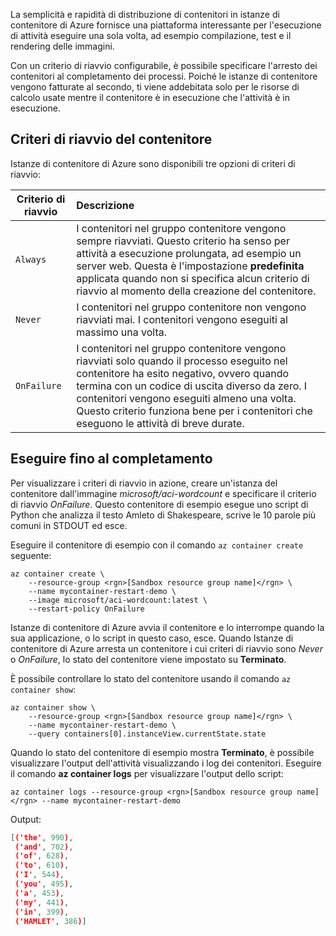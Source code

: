 La semplicità e rapidità di distribuzione di contenitori in istanze di contenitore di Azure fornisce una piattaforma interessante per l'esecuzione di attività eseguire una sola volta, ad esempio compilazione, test e il rendering delle immagini.

Con un criterio di riavvio configurabile, è possibile specificare l'arresto dei contenitori al completamento dei processi. Poiché le istanze di contenitore vengono fatturate al secondo, ti viene addebitata solo per le risorse di calcolo usate mentre il contenitore è in esecuzione che l'attività è in esecuzione.

## <a name="container-restart-policies"></a>Criteri di riavvio del contenitore

Istanze di contenitore di Azure sono disponibili tre opzioni di criteri di riavvio:

| Criterio di riavvio   | Descrizione |
| ---------------- | :---------- |
| `Always` | I contenitori nel gruppo contenitore vengono sempre riavviati. Questo criterio ha senso per attività a esecuzione prolungata, ad esempio un server web. Questa è l'impostazione **predefinita** applicata quando non si specifica alcun criterio di riavvio al momento della creazione del contenitore. |
| `Never` | I contenitori nel gruppo contenitore non vengono riavviati mai. I contenitori vengono eseguiti al massimo una volta. |
| `OnFailure` | I contenitori nel gruppo contenitore vengono riavviati solo quando il processo eseguito nel contenitore ha esito negativo, ovvero quando termina con un codice di uscita diverso da zero. I contenitori vengono eseguiti almeno una volta. Questo criterio funziona bene per i contenitori che eseguono le attività di breve durate. |

## <a name="run-to-completion"></a>Eseguire fino al completamento

Per visualizzare i criteri di riavvio in azione, creare un'istanza del contenitore dall'immagine *microsoft/aci-wordcount* e specificare il criterio di riavvio *OnFailure*. Questo contenitore di esempio esegue uno script di Python che analizza il testo Amleto di Shakespeare, scrive le 10 parole più comuni in STDOUT ed esce.

Eseguire il contenitore di esempio con il comando `az container create` seguente:

```azurecli
az container create \
    --resource-group <rgn>[Sandbox resource group name]</rgn> \
    --name mycontainer-restart-demo \
    --image microsoft/aci-wordcount:latest \
    --restart-policy OnFailure
```

Istanze di contenitore di Azure avvia il contenitore e lo interrompe quando la sua applicazione, o lo script in questo caso, esce. Quando Istanze di contenitore di Azure arresta un contenitore i cui criteri di riavvio sono *Never* o *OnFailure*, lo stato del contenitore viene impostato su **Terminato**.

È possibile controllare lo stato del contenitore usando il comando `az container show`:

```azurecli
az container show \
    --resource-group <rgn>[Sandbox resource group name]</rgn> \
    --name mycontainer-restart-demo \
    --query containers[0].instanceView.currentState.state
```

Quando lo stato del contenitore di esempio mostra **Terminato**, è possibile visualizzare l'output dell'attività visualizzando i log dei contenitori. Eseguire il comando **az container logs** per visualizzare l'output dello script:

```azurecli
az container logs --resource-group <rgn>[Sandbox resource group name]</rgn> --name mycontainer-restart-demo
```

Output:

```json
[('the', 990),
 ('and', 702),
 ('of', 628),
 ('to', 610),
 ('I', 544),
 ('you', 495),
 ('a', 453),
 ('my', 441),
 ('in', 399),
 ('HAMLET', 386)]
```
